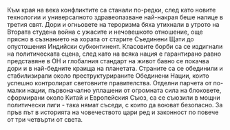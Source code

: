 Към края на века конфликтите са станали по-редки, след като новите
технологии и универсалното здравеопазване най-накрая беше налице в
третия свят. Дори и огньовете на тероризма бяха утихнали в утрото на
Втората студена война с ужасите и нечовешкото отношение, още прясно в
съзнанието на хората от старите Съединени Щати до опустошения Индийски
субконтинент. Класовите борби са се издигнали на политическата сцена,
след като на всяка нация е гарантирано равно представяне в ОН и
глобалния стандарт на живот бавно се покачва дори и в най-бедните краища
на планетата. Страните са се обединили и стабилизирали около
преструктурираните Обединени Нации, които успешно контролират световните
правителства. Отделни парчета от по-малки нации, първоначално уплашени
от огромната сила на блоковете, сформирани около Китай и Европейския
Съюз, са се съюзили в мощни политически лиги - така нямат съседи, с
които да воюват безопасно. За пръв път в историята на човечеството цари
ред и законност по повече от три четвърти от света.